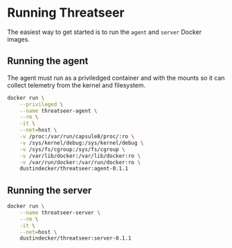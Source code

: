 # Running Threatseer

The easiest way to get started is to run the `agent` and `server` Docker images.

## Running the agent

The agent must run as a priviledged container and with the mounts so it can collect telemetry from the kernel and filesystem.

```bash
docker run \
    --privileged \
    --name threatseer-agent \
    --rm \
    -it \
    --net=host \
    -v /proc:/var/run/capsule8/proc/:ro \
    -v /sys/kernel/debug:/sys/kernel/debug \
    -v /sys/fs/cgroup:/sys/fs/cgroup \
    -v /var/lib/docker:/var/lib/docker:ro \
    -v /var/run/docker:/var/run/docker:ro \
    dustindecker/threatseer:agent-0.1.1
```

## Running the server

```bash
docker run \
    --name threatseer-server \
    --rm \
    -it \
    --net=host \
    dustindecker/threatseer:server-0.1.1
```